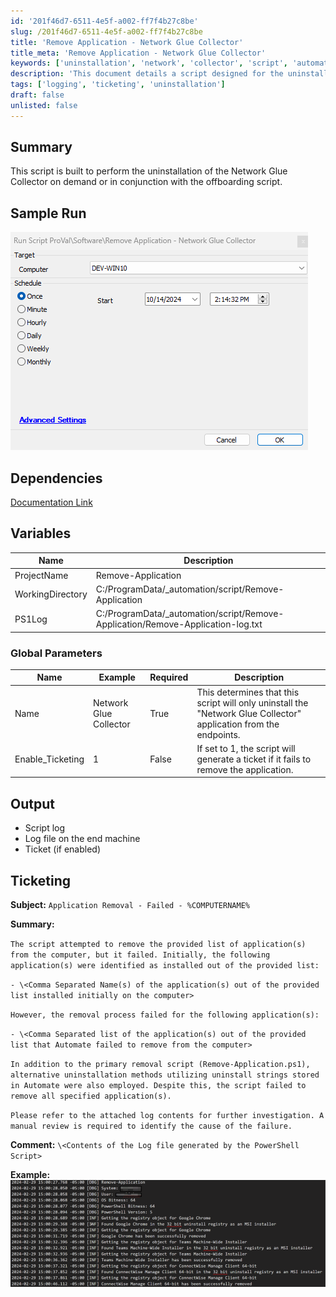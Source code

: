 ```yaml
---
id: '201f46d7-6511-4e5f-a002-ff7f4b27c8be'
slug: /201f46d7-6511-4e5f-a002-ff7f4b27c8be
title: 'Remove Application - Network Glue Collector'
title_meta: 'Remove Application - Network Glue Collector'
keywords: ['uninstallation', 'network', 'collector', 'script', 'automation']
description: 'This document details a script designed for the uninstallation of the Network Glue Collector, either on demand or as part of an offboarding process. It includes dependencies, variables, global parameters, output details, and ticketing information in case of failure during the uninstallation.'
tags: ['logging', 'ticketing', 'uninstallation']
draft: false
unlisted: false
---
```


## Summary

This script is built to perform the uninstallation of the Network Glue Collector on demand or in conjunction with the offboarding script.

## Sample Run

![Sample Run](../../../static/img/Remove-Application---Network-Glue-Collector/image_1.png)

## Dependencies

[Documentation Link](https://proval.itglue.com/5078775/docs/12578871)

## Variables

| Name             | Description                                                     |
|------------------|-----------------------------------------------------------------|
| ProjectName      | Remove-Application                                             |
| WorkingDirectory  | C:/ProgramData/_automation/script/Remove-Application          |
| PS1Log           | C:/ProgramData/_automation/script/Remove-Application/Remove-Application-log.txt |

### Global Parameters

| Name            | Example                     | Required | Description                                                                                                       |
|-----------------|-----------------------------|----------|-------------------------------------------------------------------------------------------------------------------|
| Name            | Network Glue Collector       | True     | This determines that this script will only uninstall the "Network Glue Collector" application from the endpoints. |
| Enable_Ticketing | 1                           | False    | If set to 1, the script will generate a ticket if it fails to remove the application.                           |

## Output

- Script log
- Log file on the end machine
- Ticket (if enabled)

## Ticketing

**Subject:** `Application Removal - Failed - %COMPUTERNAME%`

**Summary:**

`The script attempted to remove the provided list of application(s) from the computer, but it failed. Initially, the following application(s) were identified as installed out of the provided list:`

`- \<Comma Separated Name(s) of the application(s) out of the provided list installed initially on the computer>`

`However, the removal process failed for the following application(s):`

`- \<Comma Separated list of the application(s) out of the provided list that Automate failed to remove from the computer>`

`In addition to the primary removal script (Remove-Application.ps1), alternative uninstallation methods utilizing uninstall strings stored in Automate were also employed. Despite this, the script failed to remove all specified application(s).`

`Please refer to the attached log contents for further investigation. A manual review is required to identify the cause of the failure.`

**Comment:** `\<Contents of the Log file generated by the PowerShell Script>`

**Example:**  
![Example](../../../static/img/Remove-Application---Network-Glue-Collector/image_2.png)



